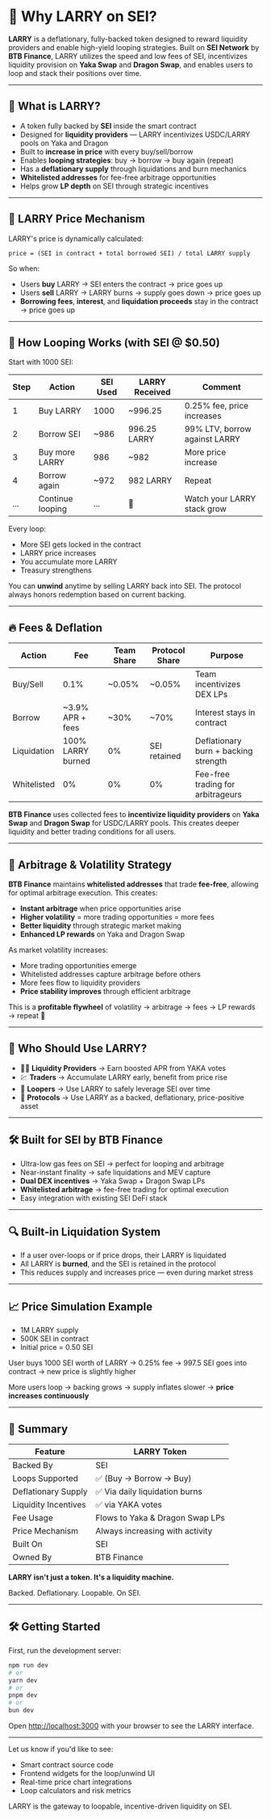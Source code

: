 # 🐺 Why LARRY on SEI?

**LARRY** is a deflationary, fully-backed token designed to reward liquidity providers and enable high-yield looping strategies. Built on **SEI Network** by **BTB Finance**, LARRY utilizes the speed and low fees of SEI, incentivizes liquidity provision on **Yaka Swap** and **Dragon Swap**, and enables users to loop and stack their positions over time.

---

## 🔹 What is LARRY?

* A token fully backed by **SEI** inside the smart contract
* Designed for **liquidity providers** — LARRY incentivizes USDC/LARRY pools on Yaka and Dragon
* Built to **increase in price** with every buy/sell/borrow
* Enables **looping strategies**: buy → borrow → buy again (repeat)
* Has a **deflationary supply** through liquidations and burn mechanics
* **Whitelisted addresses** for fee-free arbitrage opportunities
* Helps grow **LP depth** on SEI through strategic incentives

---

## 🔹 LARRY Price Mechanism

LARRY's price is dynamically calculated:

```solidity
price = (SEI in contract + total borrowed SEI) / total LARRY supply
```

So when:

* Users **buy** LARRY → SEI enters the contract → price goes up
* Users **sell** LARRY → LARRY burns → supply goes down → price goes up
* **Borrowing fees**, **interest**, and **liquidation proceeds** stay in the contract → price goes up

---

## 🔁 How Looping Works (with SEI @ $0.50)

Start with 1000 SEI:

| Step | Action           | SEI Used | LARRY Received | Comment                       |
| ---- | ---------------- | -------- | -------------- | ----------------------------- |
| 1    | Buy LARRY        | 1000     | ~996.25        | 0.25% fee, price increases    |
| 2    | Borrow SEI       | ~986     | 996.25 LARRY   | 99% LTV, borrow against LARRY |
| 3    | Buy more LARRY   | 986      | ~982           | More price increase           |
| 4    | Borrow again     | ~972     | 982 LARRY      | Repeat                        |
| ...  | Continue looping | ...      | 🚀             | Watch your LARRY stack grow   |

Every loop:

* More SEI gets locked in the contract
* LARRY price increases
* You accumulate more LARRY
* Treasury strengthens

You can **unwind** anytime by selling LARRY back into SEI. The protocol always honors redemption based on current backing.

---

## 🔥 Fees & Deflation

| Action      | Fee                | Team Share | Protocol Share | Purpose                              |
| ----------- | ------------------ | ---------- | -------------- | ------------------------------------ |
| Buy/Sell    | 0.1%               | ~0.05%     | ~0.05%         | Team incentivizes DEX LPs            |
| Borrow      | ~3.9% APR + fees   | ~30%       | ~70%           | Interest stays in contract           |
| Liquidation | 100% LARRY burned  | 0%         | SEI retained   | Deflationary burn + backing strength |
| Whitelisted | 0%                 | 0%         | 0%             | Fee-free trading for arbitrageurs    |

**BTB Finance** uses collected fees to **incentivize liquidity providers** on **Yaka Swap** and **Dragon Swap** for USDC/LARRY pools. This creates deeper liquidity and better trading conditions for all users.

---

## 🧩 Arbitrage & Volatility Strategy

**BTB Finance** maintains **whitelisted addresses** that trade **fee-free**, allowing for optimal arbitrage execution. This creates:

* **Instant arbitrage** when price opportunities arise
* **Higher volatility** = more trading opportunities = more fees
* **Better liquidity** through strategic market making
* **Enhanced LP rewards** on Yaka and Dragon Swap

As market volatility increases:

* More trading opportunities emerge
* Whitelisted addresses capture arbitrage before others
* More fees flow to liquidity providers
* **Price stability improves** through efficient arbitrage

This is a **profitable flywheel** of volatility → arbitrage → fees → LP rewards → repeat 🔁

---

## 🧠 Who Should Use LARRY?

* 🧑‍🌾 **Liquidity Providers** → Earn boosted APR from YAKA votes
* 💹 **Traders** → Accumulate LARRY early, benefit from price rise
* 🧪 **Loopers** → Use LARRY to safely leverage SEI over time
* 🧰 **Protocols** → Use LARRY as a backed, deflationary, price-positive asset

---

## 🛠️ Built for SEI by BTB Finance

* Ultra-low gas fees on SEI → perfect for looping and arbitrage
* Near-instant finality → safe liquidations and MEV capture
* **Dual DEX incentives** → Yaka Swap + Dragon Swap LPs
* **Whitelisted arbitrage** → fee-free trading for optimal execution
* Easy integration with existing SEI DeFi stack

---

## 🔍 Built-in Liquidation System

* If a user over-loops or if price drops, their LARRY is liquidated
* All LARRY is **burned**, and the SEI is retained in the protocol
* This reduces supply and increases price — even during market stress

---

## 📈 Price Simulation Example

* 1M LARRY supply
* 500K SEI in contract
* Initial price = 0.50 SEI

User buys 1000 SEI worth of LARRY → 0.25% fee → 997.5 SEI goes into contract → new price is slightly higher

More users loop → backing grows → supply inflates slower → **price increases continuously**

---

## 🚀 Summary

| Feature              | LARRY Token                     |
| -------------------- | ------------------------------- |
| Backed By            | SEI                             |
| Loops Supported      | ✅ (Buy → Borrow → Buy)          |
| Deflationary Supply  | ✅ Via daily liquidation burns   |
| Liquidity Incentives | ✅ via YAKA votes                |
| Fee Usage            | Flows to Yaka & Dragon Swap LPs |
| Price Mechanism      | Always increasing with activity |
| Built On             | SEI                             |
| Owned By             | BTB Finance                     |

**LARRY isn't just a token. It's a liquidity machine.**

Backed. Deflationary. Loopable. On SEI.

---

## 🛠️ Getting Started

First, run the development server:

```bash
npm run dev
# or
yarn dev
# or
pnpm dev
# or
bun dev
```

Open [http://localhost:3000](http://localhost:3000) with your browser to see the LARRY interface.

---

Let us know if you'd like to see:

* Smart contract source code
* Frontend widgets for the loop/unwind UI
* Real-time price chart integrations
* Loop calculators and risk metrics

LARRY is the gateway to loopable, incentive-driven liquidity on SEI.
